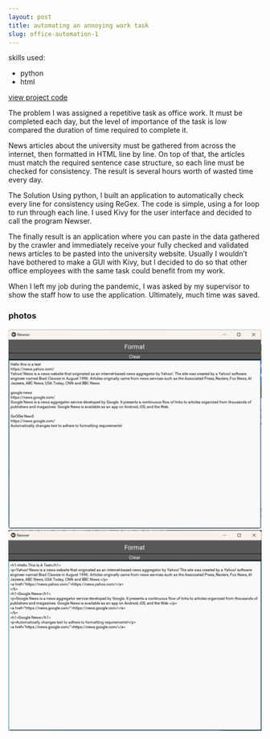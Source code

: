 ```yaml
---
layout: post
title: automating an annoying work task
slug: office-automation-1
---
```


skills used:
- python
- html

[view project code](https://github.com/cforcomputer/work-auto-script-inthenews)

The problem
I was assigned a repetitive task as office work. It must be completed each day, but the level of importance of the task is low compared the duration of time required to complete it.

News articles about the university must be gathered from across the internet, then formatted in HTML line by line. On top of that, the articles must match the required sentence case structure, so each line must be checked for consistency. The result is several hours worth of wasted time every day.

The Solution
Using python, I built an application to automatically check every line for consistency using ReGex. The code is simple, using a for loop to run through each line. I used Kivy for the user interface and decided to call the program Newser.

The finally result is an application where you can paste in the data gathered by the crawler and immediately receive your fully checked and validated news articles to be pasted into the university website. Usually I wouldn’t have bothered to make a GUI with Kivy, but I decided to do so that other office employees with the same task could benefit from my work.

When I left my job during the pandemic, I was asked by my supervisor to show the staff how to use the application. Ultimately, much time was saved.


### photos
![newser-before](assets/images/projects/newser1.jpg)
![newser-after](assets/images/projects/newser2.jpg)